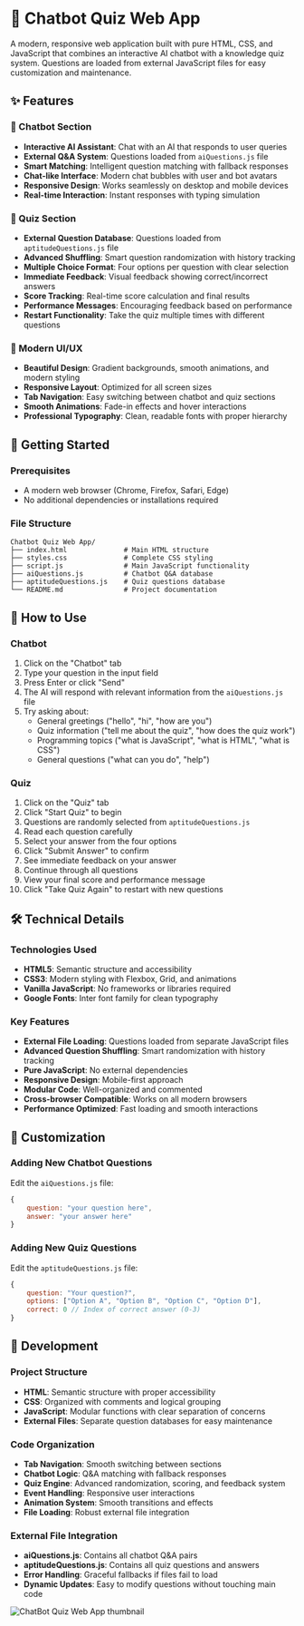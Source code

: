 # 🤖 Chatbot Quiz Web App

A modern, responsive web application built with pure HTML, CSS, and JavaScript that combines an interactive AI chatbot with a knowledge quiz system. Questions are loaded from external JavaScript files for easy customization and maintenance.

## ✨ Features

### 🤖 Chatbot Section
- **Interactive AI Assistant**: Chat with an AI that responds to user queries
- **External Q&A System**: Questions loaded from `aiQuestions.js` file
- **Smart Matching**: Intelligent question matching with fallback responses
- **Chat-like Interface**: Modern chat bubbles with user and bot avatars
- **Responsive Design**: Works seamlessly on desktop and mobile devices
- **Real-time Interaction**: Instant responses with typing simulation

### 🧠 Quiz Section
- **External Question Database**: Questions loaded from `aptitudeQuestions.js` file
- **Advanced Shuffling**: Smart question randomization with history tracking
- **Multiple Choice Format**: Four options per question with clear selection
- **Immediate Feedback**: Visual feedback showing correct/incorrect answers
- **Score Tracking**: Real-time score calculation and final results
- **Performance Messages**: Encouraging feedback based on performance
- **Restart Functionality**: Take the quiz multiple times with different questions

### 🎨 Modern UI/UX
- **Beautiful Design**: Gradient backgrounds, smooth animations, and modern styling
- **Responsive Layout**: Optimized for all screen sizes
- **Tab Navigation**: Easy switching between chatbot and quiz sections
- **Smooth Animations**: Fade-in effects and hover interactions
- **Professional Typography**: Clean, readable fonts with proper hierarchy

## 🚀 Getting Started

### Prerequisites
- A modern web browser (Chrome, Firefox, Safari, Edge)
- No additional dependencies or installations required

### File Structure
```
Chatbot Quiz Web App/
├── index.html              # Main HTML structure
├── styles.css              # Complete CSS styling
├── script.js               # Main JavaScript functionality
├── aiQuestions.js          # Chatbot Q&A database
├── aptitudeQuestions.js    # Quiz questions database
└── README.md               # Project documentation
```

## 🎯 How to Use

### Chatbot
1. Click on the "Chatbot" tab
2. Type your question in the input field
3. Press Enter or click "Send"
4. The AI will respond with relevant information from the `aiQuestions.js` file
5. Try asking about:
   - General greetings ("hello", "hi", "how are you")
   - Quiz information ("tell me about the quiz", "how does the quiz work")
   - Programming topics ("what is JavaScript", "what is HTML", "what is CSS")
   - General questions ("what can you do", "help")

### Quiz
1. Click on the "Quiz" tab
2. Click "Start Quiz" to begin
3. Questions are randomly selected from `aptitudeQuestions.js`
4. Read each question carefully
5. Select your answer from the four options
6. Click "Submit Answer" to confirm
7. See immediate feedback on your answer
8. Continue through all questions
9. View your final score and performance message
10. Click "Take Quiz Again" to restart with new questions

## 🛠️ Technical Details

### Technologies Used
- **HTML5**: Semantic structure and accessibility
- **CSS3**: Modern styling with Flexbox, Grid, and animations
- **Vanilla JavaScript**: No frameworks or libraries required
- **Google Fonts**: Inter font family for clean typography

### Key Features
- **External File Loading**: Questions loaded from separate JavaScript files
- **Advanced Question Shuffling**: Smart randomization with history tracking
- **Pure JavaScript**: No external dependencies
- **Responsive Design**: Mobile-first approach
- **Modular Code**: Well-organized and commented
- **Cross-browser Compatible**: Works on all modern browsers
- **Performance Optimized**: Fast loading and smooth interactions

## 🎨 Customization

### Adding New Chatbot Questions
Edit the `aiQuestions.js` file:
```javascript
{
    question: "your question here",
    answer: "your answer here"
}
```

### Adding New Quiz Questions
Edit the `aptitudeQuestions.js` file:
```javascript
{
    question: "Your question?",
    options: ["Option A", "Option B", "Option C", "Option D"],
    correct: 0 // Index of correct answer (0-3)
}
```

## 🔧 Development

### Project Structure
- **HTML**: Semantic structure with proper accessibility
- **CSS**: Organized with comments and logical grouping
- **JavaScript**: Modular functions with clear separation of concerns
- **External Files**: Separate question databases for easy maintenance

### Code Organization
- **Tab Navigation**: Smooth switching between sections
- **Chatbot Logic**: Q&A matching with fallback responses
- **Quiz Engine**: Advanced randomization, scoring, and feedback system
- **Event Handling**: Responsive user interactions
- **Animation System**: Smooth transitions and effects
- **File Loading**: Robust external file integration

### External File Integration
- **aiQuestions.js**: Contains all chatbot Q&A pairs
- **aptitudeQuestions.js**: Contains all quiz questions and answers
- **Error Handling**: Graceful fallbacks if files fail to load
- **Dynamic Updates**: Easy to modify questions without touching main code

![ChatBot Quiz Web App thumbnail](https://github.com/user-attachments/assets/c027f34f-5094-4028-8ad3-47df641349d5)

